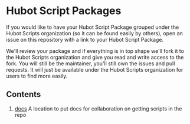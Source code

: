 # Hubot Script Packages

If you would like to have your Hubot Script Package grouped under the
Hubot Scripts organization (so it can be found easily by others), open an issue
on this repository with a link to your Hubot Script Package.

We'll review your package and if everything is in top shape we'll fork it to the
Hubot Scripts organization and give you read and write access to the fork. You
will still be the maintainer, you'll still own the issues and pull requests. It
will just be available under the Hubot Scripts organization for users to find
more easily.

## Contents

1. [docs](docs/) A location to put docs for collaboration on getting scripts in the repo 
